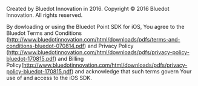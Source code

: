 Created by Bluedot Innovation in 2016.
Copyright © 2016 Bluedot Innovation. All rights reserved.

By dowloading or using the Bluedot Point SDK for iOS, You agree to the Bluedot Terms and Conditions (http://www.bluedotinnovation.com/html/downloads/pdfs/terms-and-conditions-bluedot-070814.pdf)
and Privacy Policy (http://www.bluedotinnovation.com/html/downloads/pdfs/privacy-policy-bluedot-170815.pdf)
and Billing Policy(http://www.bluedotinnovation.com/html/downloads/pdfs/privacy-policy-bluedot-170815.pdf)
and acknowledge that such terms govern Your use of and access to the iOS SDK.
